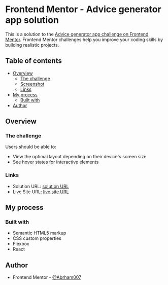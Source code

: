 # Frontend Mentor - Advice generator app solution

This is a solution to the [Advice generator app challenge on Frontend Mentor](https://www.frontendmentor.io/challenges/advice-generator-app-QdUG-13db). Frontend Mentor challenges help you improve your coding skills by building realistic projects.

## Table of contents

- [Overview](#overview)
  - [The challenge](#the-challenge)
  - [Screenshot](#screenshot)
  - [Links](#links)
- [My process](#my-process)
  - [Built with](#built-with)
- [Author](#author)

## Overview

### The challenge

Users should be able to:

- View the optimal layout depending on their device's screen size
- See hover states for interactive elements

### Links

- Solution URL: [solution URL](https://github.com/Abrham007/advice-generator-app.git)
- Live Site URL: [live site URL](https://github.com/Abrham007/advice-generator-app.git)

## My process

### Built with

- Semantic HTML5 markup
- CSS custom properties
- Flexbox
- React

## Author

- Frontend Mentor - [@Abrham007](https://www.frontendmentor.io/profile/Abrham007)
